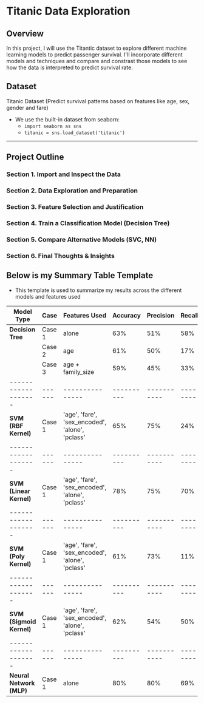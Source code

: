 # Titanic Data Exploration

## Overview
In this project, I will use the Titantic dataset to explore different machine learning models to predict passenger survival. I'll incorporate different models and techniques and compare and constrast those models to see how the data is interpreted to predict survival rate.

## Dataset 
Titanic Dataset (Predict survival patterns based on features like age, sex, gender and fare)  
- We use the built-in dataset from seaborn:  
   - ```import seaborn as sns```
   - ```titanic = sns.load_dataset('titanic')``` 

---

## Project Outline

### Section 1. Import and Inspect the Data

### Section 2. Data Exploration and Preparation

### Section 3. Feature Selection and Justification

### Section 4. Train a Classification Model (Decision Tree)

### Section 5. Compare Alternative Models (SVC, NN)

### Section 6. Final Thoughts & Insights

## Below is my Summary Table Template
- This template is used to summarize my results across the different models and features used

| Model Type | Case | Features Used | Accuracy | Precision | Recall | F1-Score | Notes |
|------------|------|---------------|----------|-----------|--------|-----------|-------|
| **Decision Tree** | Case 1 | alone | 63% | 51% | 58% | 54% | - |
|                   | Case 2 | age | 61% | 50% | 17% | 26% | - |
|                   | Case 3 | age + family_size | 59% | 45% | 33% | 38% | - |
|-------------------|------|---------------|----------|-----------|--------|-----------|-------|
| **SVM (RBF Kernel)** | Case 1 | 'age', 'fare', 'sex_encoded', 'alone', 'pclass' | 65% | 75% | 24% | 37% | - |
|-------------------|------|---------------|----------|-----------|--------|-----------|-------|
| **SVM (Linear Kernel)** | Case 1 | 'age', 'fare', 'sex_encoded', 'alone', 'pclass' | 78% | 75% | 70% | 73% | - |
|-------------------|------|---------------|----------|-----------|--------|-----------|-------|
| **SVM (Poly Kernel)** | Case 1 | 'age', 'fare', 'sex_encoded', 'alone', 'pclass' | 61% | 73% | 11% | 19% | - |
|-------------------|------|---------------|----------|-----------|--------|-----------|-------|
| **SVM (Sigmoid Kernel)** | Case 1 | 'age', 'fare', 'sex_encoded', 'alone', 'pclass' | 62% | 54% | 50% | 52% | - |
|-------------------|------|---------------|----------|-----------|--------|-----------|-------|
| **Neural Network (MLP)** | Case 1 | alone | 80% | 80% | 69% | 74% | - |